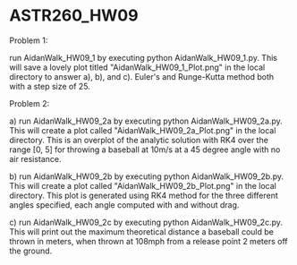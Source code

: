 # ASTR260_HW09

Problem 1: 

run AidanWalk_HW09_1 by executing python AidanWalk_HW09_1.py. This will save a lovely plot titled "AidanWalk_HW09_1_Plot.png" in the local directory to answer a), b), and c). Euler's and Runge-Kutta method both with a step size of 25. 

Problem 2: 

a) run AidanWalk_HW09_2a by executing python AidanWalk_HW09_2a.py. This will create a plot called "AidanWalk_HW09_2a_Plot.png" in the local directory. This is an overplot of the analytic solution with RK4 over the range [0, 5] for throwing a baseball at 10m/s at a 45 degree angle with no air resistance. 

b) run AidanWalk_HW09_2b by executing python AidanWalk_HW09_2b.py. This will create a plot called "AidanWalk_HW09_2b_Plot.png" in the local directory. This plot is generated using RK4 method for the three different angles specified, each angle computed with and without drag. 
  
c) run AidanWalk_HW09_2c by executing python AidanWalk_HW09_2c.py. This will print out the maximum theoretical distance a baseball could be thrown in meters, when thrown at 108mph from a release point 2 meters off the ground. 
